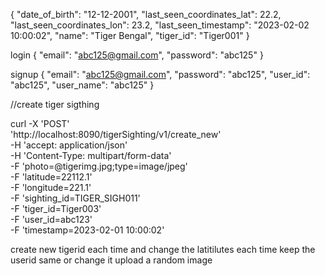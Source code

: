 {
  "date_of_birth": "12-12-2001",
  "last_seen_coordinates_lat": 22.2,
  "last_seen_coordinates_lon": 23.2,
  "last_seen_timestamp": "2023-02-02 10:00:02",
  "name": "Tiger Bengal",
  "tiger_id": "Tiger001"
}



login
{
  "email": "abc125@gmail.com",
  "password": "abc125"
}


signup
{
  "email": "abc125@gmail.com",
  "password": "abc125",
  "user_id": "abc125",
  "user_name": "abc125"
}


//create tiger sigthing

curl -X 'POST' \
  'http://localhost:8090/tigerSighting/v1/create_new' \
  -H 'accept: application/json' \
  -H 'Content-Type: multipart/form-data' \
  -F 'photo=@tigerimg.jpg;type=image/jpeg' \
  -F 'latitude=22112.1' \
  -F 'longitude=221.1' \
  -F 'sighting_id=TIGER_SIGH011' \
  -F 'tiger_id=Tiger003' \
  -F 'user_id=abc123' \
  -F 'timestamp=2023-02-01 10:00:02'


  create new tigerid each time and change the latitilutes  each time keep the userid same or change it upload a random image